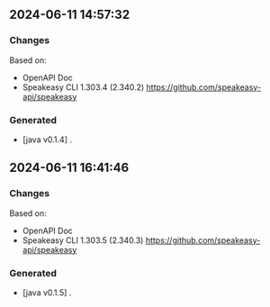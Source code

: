 

## 2024-06-11 14:57:32
### Changes
Based on:
- OpenAPI Doc  
- Speakeasy CLI 1.303.4 (2.340.2) https://github.com/speakeasy-api/speakeasy
### Generated
- [java v0.1.4] .

## 2024-06-11 16:41:46
### Changes
Based on:
- OpenAPI Doc  
- Speakeasy CLI 1.303.5 (2.340.3) https://github.com/speakeasy-api/speakeasy
### Generated
- [java v0.1.5] .